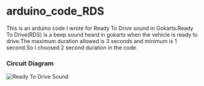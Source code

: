 # arduino_code_RDS
This is an arduino code I wrote for Ready To Drive sound in Gokarts.Ready To Drive(RDS) is a beep sound heard in gokarts when the vehicle is ready to drive.The maximum duration allowed is 3 seconds and minimum is 1 second.So I choosed 2 second duration in the code.



### Circuit Diagram
![Ready To Drive Sound](https://user-images.githubusercontent.com/97777231/233781297-ebffee15-58c6-48ac-a28b-0f89e7c00f54.png)
